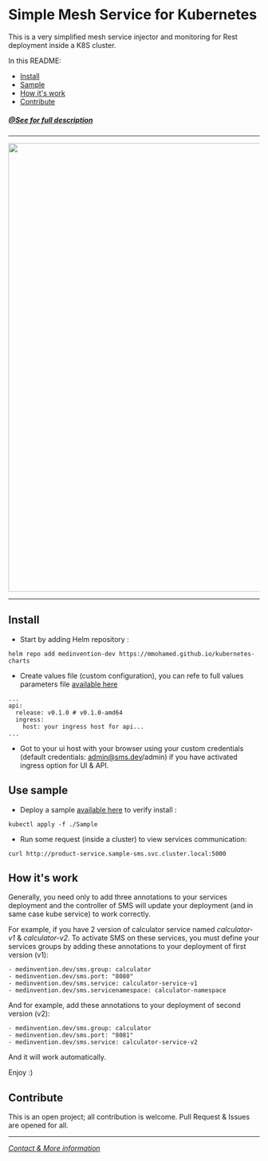 # Simple Mesh Service for Kubernetes

This is a very simplified mesh service injector and monitoring for Rest deployment inside a K8S cluster.

In this README:

- [Install](#install)
- [Sample](#use-sample)
- [How it's work](#how-its-work)
- [Contribute](#contribute)

##### [@See for full description](https://blog.medinvention.dev/simple-mesh-service)

----

<img src="https://raw.githubusercontent.com/medinvention/simple-mesh-service/master/UI/public/images/demo.gif" width="900">

---- 

## Install
- Start by adding Helm repository :
```
helm repo add medinvention-dev https://mmohamed.github.io/kubernetes-charts
```
- Create values file (custom configuration), you can refe to full values parameters file [available here](https://github.com/mmohamed/k8s-sms-helm/blob/master/values.yaml)
```
...
api:
  release: v0.1.0 # v0.1.0-amd64
  ingress:
    host: your ingress host for api...
...
```
- Got to your ui host with your browser using your custom credentials (default credentials: admin@sms.dev/admin) if you have activated ingress option for UI & API.

## Use sample
- Deploy a sample [available here](Sample) to verify install :
```
kubectl apply -f ./Sample
```
- Run some request (inside a cluster) to view services communication:
```
curl http://product-service.sample-sms.svc.cluster.local:5000
```
## How it's work
Generally, you need only to add three annotations to your services deployment and the controller of SMS will update your deployment (and in same case kube service) to work correctly.

For example, if you have 2 version of calculator service named *calculator-v1* & *calculator-v2*. To activate SMS on these services, you must define your services groups by adding these annotations to your deployment of first version (v1):
```
- medinvention.dev/sms.group: calculator
- medinvention.dev/sms.port: "8080"
- medinvention.dev/sms.service: calculator-service-v1
- medinvention.dev/sms.servicenamespace: calculator-namespace
```
And for example, add these annotations to your deployment of second version (v2):
```
- medinvention.dev/sms.group: calculator
- medinvention.dev/sms.port: "8081"
- medinvention.dev/sms.service: calculator-service-v2
```

And it will work automatically.

Enjoy :)

## Contribute
This is an open project; all contribution is welcome. Pull Request & Issues are opened for all.

---- 

[*Contact & More information*](https://blog.medinvention.dev)
